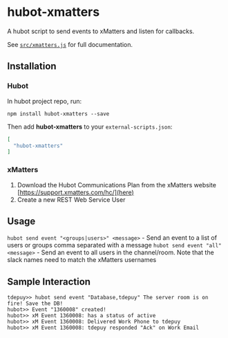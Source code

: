 # hubot-xmatters

A hubot script to send events to xMatters and listen for callbacks.

See [`src/xmatters.js`](src/xmatters.js) for full documentation.

## Installation
### Hubot
In hubot project repo, run:

`npm install hubot-xmatters --save`

Then add **hubot-xmatters** to your `external-scripts.json`:

```json
[
  "hubot-xmatters"
]
```

### xMatters
1. Download the Hubot Communications Plan from the xMatters website [https://support.xmatters.com/hc/](here)
2. Create a new REST Web Service User

## Usage
`hubot send event "<groups|users>" <message>` - Send an event to a list of users or groups comma separated with a message
`hubot send event "all" <message>` - Send an event to all users in the channel/room. Note that the slack names need to match the xMatters usernames

## Sample Interaction

```
tdepuy>> hubot send event "Database,tdepuy" The server room is on fire! Save the DB!
hubot>> Event "1360008" created!
hubot>> xM Event 1360008: has a status of active
hubot>> xM Event 1360008: Delivered Work Phone to tdepuy
hubot>> xM Event 1360008: tdepuy responded "Ack" on Work Email
```


